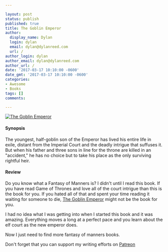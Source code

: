 ```yaml
---

layout: post
status: publish
published: true
title: The Goblin Emperor
author:
  display_name: Dylan
  login: dylan
  email: dylan@dylanreed.com
  url: /
author_login: dylan
author_email: dylan@dylanreed.com
author_url: /
date: '2017-03-17 10:10:00 -0600'
date_gmt: '2017-03-17 10:10:00 -0600'
categories:
- Awesome
- Books
tags: []
comments:

---
```

<a href="https://www.amazon.com/gp/product/0765365685/ref=as_li_tl?ie=UTF8&tag=dylanreed06-20">![The Goblin Emperor](https://raw.githubusercontent.com/dylanreed/dylanreed.com/gh-pages/Images/the-goblin-emperor.jpg)</a>

<h4>Synopsis</h4>

The youngest, half-goblin son of the Emperor has lived his entire life in exile, distant from the Imperial Court and the deadly intrigue that suffuses it. But when his father and three sons in line for the throne are killed in an "accident," he has no choice but to take his place as the only surviving rightful heir.


<h4>Review</h4>

Do you know what a Fantasy of Manners is? I didn't until I read this book. If you have read Game of Thrones and love all of the court intrigue than this is the book for you. If you hated all of that and spent your time reading it waiting for someone to die, <a href="https://www.amazon.com/gp/product/0765365685/ref=as_li_tl?ie=UTF8&tag=dylanreed06-20">The Goblin Emperor</a> might not be the book for you. 

I had no idea what I was getting into when I started this book and it was amazing. Everything moves a long at a perfect pace and you learn about the elf court as the new emperor does. 

Now I just need to find more fantasy of manners books. 

Don't forget that you can support my writing efforts on [Patreon](https://www.patreon.com/dylanreed)
